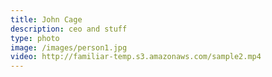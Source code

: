 ```yaml
---
title: John Cage
description: ceo and stuff
type: photo
image: /images/person1.jpg
video: http://familiar-temp.s3.amazonaws.com/sample2.mp4
---
```



